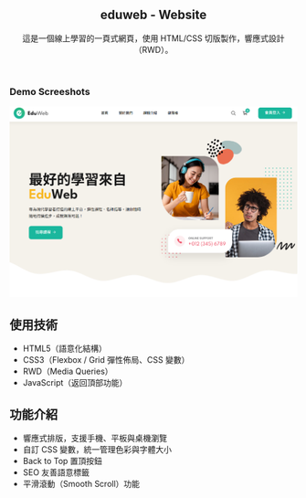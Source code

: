 <div align="center">
  <h2 align="center">eduweb - Website</h2>

  這是一個線上學習的一頁式網頁，使用 HTML/CSS 切版製作，響應式設計（RWD）。
</div>

<br />

### Demo Screeshots

![EduWeb Desktop Demo](./edu-image/edu.png "Desktop Demo")

## 使用技術

- HTML5（語意化結構）
- CSS3（Flexbox / Grid 彈性佈局、CSS 變數）
- RWD（Media Queries）
- JavaScript（返回頂部功能）

## 功能介紹

- 響應式排版，支援手機、平板與桌機瀏覽
- 自訂 CSS 變數，統一管理色彩與字體大小
- Back to Top 置頂按鈕
- SEO 友善語意標籤
- 平滑滾動（Smooth Scroll）功能
